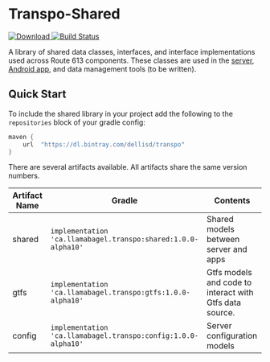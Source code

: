 # Transpo-Shared
[ ![Download](https://api.bintray.com/packages/dellisd/transpo/gtfs/images/download.svg) ](https://bintray.com/dellisd/transpo/gtfs/_latestVersion)
[![Build Status](https://travis-ci.com/dellisd/transpo-shared.svg?branch=master)](https://travis-ci.com/dellisd/transpo-shared)

A library of shared data classes, interfaces, and interface implementations used across Route 613 components.
These classes are used in the [server](https://github.com/dellisd/transpo-server), [Android app](https://github.com/dellisd/Transpo), 
and data management tools (to be written).

## Quick Start
To include the shared library in your project add the following to the `repositories` block of your gradle config:
```groovy
maven { 
    url  "https://dl.bintray.com/dellisd/transpo" 
}
```

There are several artifacts available. All artifacts share the same version numbers.

 | Artifact Name | Gradle | Contents
 | ---- | ---- | ---- |
 | shared | `implementation 'ca.llamabagel.transpo:shared:1.0.0-alpha10'` | Shared models between server and apps |
 | gtfs | `implementation 'ca.llamabagel.transpo:gtfs:1.0.0-alpha10'` | Gtfs models and code to interact with Gtfs data source. |
 | config | `implementation 'ca.llamabagel.transpo:config:1.0.0-alpha10'` | Server configuration models |
